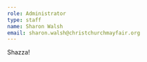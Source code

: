 ```yaml
---
role: Administrator
type: staff
name: Sharon Walsh
email: sharon.walsh@christchurchmayfair.org
---
```

Shazza!

